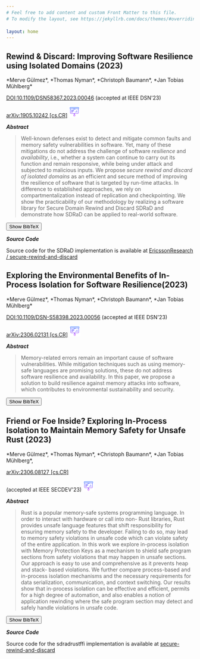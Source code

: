 ```yaml
---
# Feel free to add content and custom Front Matter to this file.
# To modify the layout, see https://jekyllrb.com/docs/themes/#overriding-theme-defaults

layout: home
---
```

<h2>Rewind & Discard: Improving Software Resilience using Isolated Domains (2023)</h2>  
*Merve Gülmez*,
*Thomas Nyman*,
*Christoph Baumann*,
*Jan Tobias Mühlberg*

[DOI:10.1109/DSN58367.2023.00046](http://doi.org/10.1109/DSN58367.2023.00046) (accepted at IEEE DSN'23)

[arXiv:1905.10242 \[cs.CR\]](https://arxiv.org/pdf/2205.03205.pdf) [<img src="./files/slides.icon.png" width="30" height="30"/>](./files/Gulmez_DSN_2023_Research_Track.pptx)

***Abstract***
> Well-known defenses exist to detect and mitigate common faults and memory safety vulnerabilities in software.  Yet, many of these mitigations do not address the
challenge of software _resilience_ and _availability_, i.e., whether a
system can continue to carry out its function and remain responsive, while being under attack and subjected to malicious inputs. We propose _secure rewind and discard of isolated domains_ as an efficient and secure method of improving the resilience of software that is targeted by run-time attacks.  In difference to established approaches, we rely on
compartmentalization instead of replication and checkpointing.  We show the practicability of our methodology by realizing a software library for
Secure Domain Rewind and Discard SDRaD and demonstrate how SDRaD can be applied to real-world software.

<button id="toggleButton" onclick="toggleBibTeX('entry1')">Show BibTeX</button>
<div id="entry1" class="bibtex">
<pre>
@inproceedings{Gulmez23a,
  author = {Gülmez, Merve and Nyman, Thomas and Baumann, Christoph and 
            Mühlberg, Jan Tobias},
  title = {Rewind \& Discard: Improving Software Resilience Using Isolated Domains},
  booktitle = {Proceedings of 53rd Annual IEEE/IFIP International Conference on  
               Dependable Systems and Networks},
  series = {DSN '23},
  month = {jun},
  year = {2023},
  pages = {402--416},
  issn = {2158-3927},
  url = {http://doi.org/10.1109/DSN58367.2023.00046}, 
  doi = {10.1109/DSN58367.2023.00046},
  location = {Porto, Portugal},
  publisher = {IEEE Computer Society},
  address = {Washington, DC, USA},
}

@misc{Gulmez22,
  author = {Gülmez, Merve and Nyman, Thomas and Baumann, Christoph and 
            Mühlberg, Jan Tobias},
  title = {Unlimited Lives: Secure In-Process Rollback with Isolated Domains},
  year = {2022},  
  doi = {10.48550/ARXIV.2205.03205},  
  howpublished = {\tt arXiv:2205.03205 [cs.CR]}, 
  url = {https://arxiv.org/abs/2205.03205},
}
</pre>
</div>


***Source Code***

Source code for the SDRaD implementation is available at [EricssonResearch /
secure-rewind-and-discard](https://github.com/secure-rewind-and-discard)


<h2>Exploring the Environmental Benefits of In-Process Isolation for Software Resilience(2023)</h2>
*Merve Gülmez*,
*Thomas Nyman*,
*Christoph Baumann*,
*Jan Tobias Mühlberg*

[DOI:10.1109/DSN-S58398.2023.00056](http://doi.org/10.1109/DSN-S58398.2023.00056) (accepted at IEEE DSN'23)

[arXiv:2306.02131 \[cs.CR\]](https://arxiv.org/pdf/2306.02131.pdf)        [<img src="./files/slides.icon.png" width="30" height="30"/>](./files/Gulmez_DSN_2023_Doctoral_Forum.pdf)



***Abstract***

> Memory-related errors remain an important cause
of software vulnerabilities. While mitigation techniques such as
using memory-safe languages are promising solutions, these do
not address software resilience and availability. In this paper,
we propose a solution to build resilience against memory attacks
into software, which contributes to environmental sustainability
and security.


<button id="toggleButton" onclick="toggleBibTeX('entry2')">Show BibTeX</button>
<div id="entry2" class="bibtex">
<pre>
@inproceedings{Gulmez23b,
  author = {Gülmez, Merve and Nyman, Thomas and Baumann, Christoph and 
            Mühlberg, Jan Tobias},
  title = {Exploring the Environmental Benefits of In-Process Isolation for 
           Software Resilience},
  booktitle = {Proceedings of 53rd Annual IEEE/IFIP International Conference on 
               Dependable Systems and Networks - Supplemental Volume (DSN-S)},
  series = {DSN '23},
  month = {jun},
  year = {2023},
  pages = {203--205},
  issn = {2833-292X/23},
  url = {http://doi.org/10.1109/DSN-S58398.2023.00056},
  doi = {10.1109/DSN-S58398.2023.00056},
  location = {Porto, Portugal},
  publisher = {IEEE Computer Society},
  address = {Washington, DC, USA},
}
@misc{Gulmez23c,
  author = {Gülmez, Merve and Nyman, Thomas and Baumann, Christoph and 
            Mühlberg, Jan Tobias},
  title = {Exploring the Environmental Benefits of In-Process Isolation for 
           Software Resilience},     
  year = {2023}, doi = {10.48550/ARXIV.2306.02131},
  howpublished = {\tt arXiv:2306.02131 [cs.CR]},
  url = {https://arxiv.org/abs/2306.02131},
}
</pre>
}
</div>


<h2>Friend or Foe Inside? Exploring In-Process Isolation
to Maintain Memory Safety for Unsafe Rust (2023) </h2>
*Merve Gülmez*,
*Thomas Nyman*,
*Christoph Baumann*,
*Jan Tobias Mühlberg*,


[arXiv:2306.08127 \[cs.CR\]](https://arxiv.org/pdf/2306.08127.pdf)  

(accepted at IEEE SECDEV'23)  [<img src="./files/slides.icon.png" width="30" height="30"/>](./files/Gulmez_IEEESecDev_2023.pptx)


***Abstract***

> Rust is a popular memory-safe systems programming
language. In order to interact with hardware or call into non-
Rust libraries, Rust provides unsafe language features that shift
responsibility for ensuring memory safety to the developer. Failing
to do so, may lead to memory safety violations in unsafe code
which can violate safety of the entire application. In this work
we explore in-process isolation with Memory Protection Keys
as a mechanism to shield safe program sections from safety
violations that may happen in unsafe sections. Our approach is
easy to use and comprehensive as it prevents heap and stack-
based violations. We further compare process-based and in-process
isolation mechanisms and the necessary requirements for data
serialization, communication, and context switching. Our results
show that in-process isolation can be effective and efficient, permits
for a high degree of automation, and also enables a notion of
application rewinding where the safe program section may detect
and safely handle violations in unsafe code.

<button id="toggleButton" onclick="toggleBibTeX('entry3')">Show BibTeX</button>
<div id="entry3" class="bibtex">
<pre>
@misc{Gulmez23c,
  author = {Gülmez, Merve and Nyman, Thomas and Baumann, Christoph and 
            Mühlberg, Jan Tobias},
  title = {Friend or Foe Inside? Exploring In-Process Isolation to 
           Maintain Memory Safety for Unsafe Rust}, 
  year = {2023}, 
  doi = {10.48550/ARXIV.2306.08127},
  howpublished = {\tt arXiv:2306.08127 [cs.CR]},
  url = {https://arxiv.org/abs/2306.08127},
}
</pre>
</div>

***Source Code***

Source code for the sdradrustffi implementation is available at [secure-rewind-and-discard](https://github.com/secure-rewind-and-discard)



<style type="text/css">
  .bibtex {
    display: none;
  }
</style>
<script>
    function toggleBibTeX(entryId) {
        var bibtexDiv = document.getElementById(entryId);
        var toggleButton = document.getElementById("toggleButton-" + entryId);

        if (bibtexDiv.style.display !== "block") {
            bibtexDiv.style.display = "block";
            toggleButton.innerHTML = "Hide BibTeX";
        } else {
            bibtexDiv.style.display = "none";
            toggleButton.innerHTML = "Show BibTeX";
        }
    }
</script>



